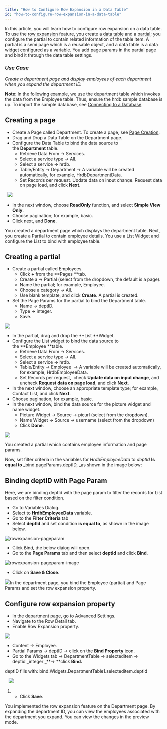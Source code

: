 ```yaml
---
title: "How to Configure Row Expansion in a Data Table"
id: "how-to-configure-row-expansion-in-a-data-table"
---
```


In this article, you will learn how to configure row expansion on a data table. To use the [row expansion](/learn/app-development/widgets/datalive/datatable/row-expansion-data-table/) feature, you create a [data table](/learn/app-development/widgets/datalive/data-table/) and a [partial](/learn/app-development/ui-design/page-concepts/partial-pages/); you configure the partial to contain related information of the table item. A partial is a semi page which is a reusable object, and a data table is a data widget configured as a variable. You add page params in the partial page and bind it through the data table settings.

### _Use Case_

_Create a department page and display employees of each department when you expand the department ID._

**Note**: In the following example, we use the department table which invokes the data from the Employee table. Thus, ensure the hrdb sample database is up. To import the sample database, see [Connecting to a Database](/learn/app-development/services/database-services/working-with-databases/).

## Creating a page

- Create a Page called Department. To create a page, see [Page Creation](/learn/app-development/ui-design/page-creation/).
- Drag and Drop a Data Table on the Department page.
- Configure the Data Table to bind the data source to the **Department** table.
    - Retrieve Data From → Services.
    - Select a service type → All.
    - Select a service → hrdb.
    - Table/Entity → Department → A variable will be created automatically, for example, HrdbDepartmentData.
    - Set Records per request, Update data on input change, Request data on page load, and click **Next**.  

  [![](/learn/assets/DataTableConfig.png)](/learn/assets/DataTableConfig.png)

- In the next window, choose **ReadOnly** function, and select **Simple View Only**.
- Choose pagination; for example, basic.
- Click next, and **Done**.

You created a department page which displays the department table. Next, you create a Partial to contain employee details. You use a List Widget and configure the List to bind with employee table.

## Creating a partial

- Create a partial called Employees.
    - Click **+** from the **Pages **tab.
    - Create a → Partial (select from the dropdown, the default is a page).
    - Name the partial; for example, Employee.
    - Choose a category → All.
    - Use blank template, and click **Create**. A partial is created.
- Set the Page Params for the partial to bind the Department table.
    - Name → deptID.
    - Type → integer.
    - Save.

[![](/learn/assets/PageParam-Partial.png)](/learn/assets/PageParam-Partial.png)

- In the partial, drag and drop the **List **Widget.  
- Configure the List widget to bind the data source to the **Employee **table.
    - Retrieve Data From → Services.
    - Select a service type → All.
    - Select a service → hrdb.
    - Table/Entity → Employee  → A variable will be created automatically, for example, HrdbEmployeeData.
    - Set Records per request,  check **Update data on input change**, and uncheck **Request data on page load**, and click **Next**.
- In the next window, choose an appropriate template type; for example, Contact List, and click **Next**.
- Choose pagination, for example, basic.
- In the next window, bind the data source for the picture widget and name widget.
    - Picture Widget → Source → picurl (select from the dropdown).
    - Name Widget → Source → username (select from the dropdown)
    - Click **Done**.

[![](/learn/assets/List-configuration.png)](/learn/assets/List-configuration.png)

You created a partial which contains employee information and page params.

Now, set filter criteria in the variables for _HrdbEmployeeData_ to _deptId_ **Is equal to** _bind.pageParams.deptID, _as shown in the image below:

## Binding deptID with Page Param

Here, we are binding deptId with the page param to filter the records for List based on the filter condition.

- Go to Variables Dialog.
- Select to **HrdbEmployeeData** variable.
- Go to the **Filter Criteria** tab
- Select **deptId** and set condition **is equal to**, as shown in the image below.

![rowexpansion-pageparam](/learn/assets/rowexpansion-pageparam.png)

- Click Bind, the below dialog will open.
- Go to the **Page Params** tab and then select **deptId** and click **Bind**.

![rowexpansion-pageparam-image](/learn/assets/rowexpansion-pageparam-image.png)

- Click on **Save & Close**.

[![](/learn/assets/employeeparambindingdeptid.png)](/learn/assets/employeeparambindingdeptid.png)In the department page, you bind the Employee (partial) and Page Params and set the row expansion property.

## Configure row expansion property

- In the department page, go to Advanced Settings.
- Navigate to the Row Detail tab.
- Enable Row Expansion property.

[![](/learn/assets/RowExpAdvancedSettings.png)](/learn/assets/RowExpAdvancedSettings.png)

- Content → Employee.
- Partial Params → deptID → click on the **Bind Property** icon.
- Go to the Widgets tab → DepartmentTable → selecteditem → deptid _integer _**→ **click **Bind.**

deptID fills with: bind:Widgets.DepartmentTable1.selecteditem.deptId

   [![](/learn/assets/Bind_tablerow_value_RowExp.png)](/learn/assets/Bind_tablerow_value_RowExp.png)

1. - Click **Save**.  

You implemented the row expansion feature on the Department page. By expanding the department ID, you can view the employees associated with the department you expand. You can view the changes in the preview mode.
